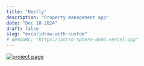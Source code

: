```yaml
---
title: "Nestly"
description: "Property management app"
date: "Dec 10 2024"
draft: false
slug: "excalidraw-with-custom"
# demoURL: "https://astro-sphere-demo.vercel.app"
---
```


<a href="https://www.behance.net/gallery/225001773/UX-Case-study-Property-management-app"> 

![project page](https://imagedelivery.net/IEMzXmjRvW0g933AN5ejrA/assetsbulletsofiles-1eae40a1-6a82-809c-96d2-ea170f153ee0-attachment7da662e8-03a2-47e1-882f-0af875373660house_rental_ux_case_study_1_1png/format=auto,w=2560)
